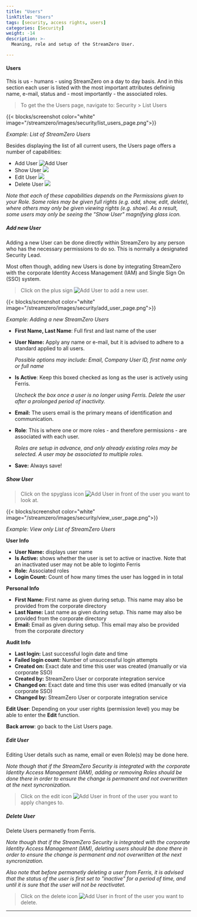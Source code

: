 ```yaml
---
title: "Users"
linkTitle: "Users"
tags: [security, access rights, users] 
categories: [Security]
weight: -14
description: >-
  Meaning, role and setup of the StreamZero User.  

---
```


#### Users

This is us - humans - using StreamZero on a day to day basis. And in this section each user is listed with the most important attributes defininig name, e-mail, status and - most importantly - the associated roles.

> To get the the Users page, navigate to: Security > List Users

{{< blocks/screenshot color="white" image="/streamzero/images/security/list_users_page.png">}} 

*Example: List of StreamZero Users*

Besides displaying the list of all current users, the Users page offers a number of capabilities:

- Add User ![Add User](/images/add_icon.png) 
- Show User ![](/images/view_icon.png)
- Edit User ![](/images/edit_icon.png)
- Delete User ![](/images/delete_icon.png)

*Note that each of these capabilities depends on the Permissions given to your Role. Some roles may be given full rights (e.g. add, show, edit, delete), where others may only be given viewing rights (e.g. show). As a result, some users may only be seeing the "Show User" magnifying glass icon.*

##### Add new User

Adding a new User can be done directly within StreamZero by any person who has the necessary permissions to do so. This is normally a designated Security Lead. 

Most often though, adding new Users is done by integrating StreamZero with the corporate Identity Access Management (IAM) and Single Sign On (SSO) system.

> Click on the plus sign ![Add User](/images/add_icon.png) to add a new user.

{{< blocks/screenshot color="white" image="/streamzero/images/security/add_user_page.png">}} 

*Example: Adding a new StreamZero Users*

- **First Name, Last Name**: Full first and last name of the user

- **User Name:** Apply any name or e-mail, but it is advised to adhere to a standard applied to all users.

  *Possible options may include: Email, Company User ID, first name only or full name*

- **Is Active**: Keep this boxed checked as long as the user is actively using Ferris.

  *Uncheck the box once a user is no longer using Ferris. Delete the user after a prolonged period of inactivity.*

- **Email:** The users email is the primary means of identification and communication.

- **Role**: This is where one or more roles - and therefore permissions - are associated with each user.

  *Roles are setup in advance, and only already existing roles may be selected. A user may be associated to multiple roles.*

- **Save:** Always save!

##### Show User

>  Click on the spyglass icon ![Add User](/images/view_icon.png) in front of the user you want to look at.

{{< blocks/screenshot color="white" image="/streamzero/images/security/view_user_page.png">}} 

*Example: View only List of StreamZero Users*

**User Info**

- **User Name:** displays user name
- **Is Active:** shows whether the user is set to active or inactive. Note that an inactivated user may not be able to loginto Ferris
- **Role:** Associated roles 
- **Login Count:** Count of how many times the user has logged in in total

**Personal Info**

- **First Name:** First name as given during setup. This name may also be provided from the corporate directory
- **Last Name:** Last name as given during setup. This name may also be provided from the corporate directory
- **Email:** Email as given during setup. This email may also be provided from the corporate directory

**Audit Info**

- **Last login:** Last successful login date and time
- **Failed login count:** Number of unsuccessful login attempts
- **Created on:** Exact date and time this user was created (manually or via corporate SSO)
- **Created by:** StreamZero User or corporate integration service
- **Changed on:** Exact date and time this user was edited (manually or via corporate SSO)
- **Changed by:** StreamZero User or corporate integration service

**Edit User**: Depending on your user rights (permission level) you may be able to enter the **Edit** function.

**Back arrow**: go back to the List Users page.



##### Edit User

Editing User details such as name, email or even Role(s) may be done here. 

*Note though that if the StreamZero Security is integrated with the corporate Identity Access Management (IAM), adding or removing Roles should be done there in order to ensure the change is permanent and not overwritten at the next syncronization.*

> Click on the edit icon ![Add User](/images/edit_icon.png) in front of the user you want to apply changes to.



##### Delete User

Delete Users permanetly from Ferris.

*Note though that if the StreamZero Security is integrated with the corporate Identity Access Management (IAM), deleting users should be done there in order to ensure the change is permanent and not overwritten at the next syncronization.*

*Also note that before permanetly deleting a user from Ferris, it is advised that the status of the user is first set to "inactive" for a period of time, and until it is sure that the user will not be reactivatet.*

> Click on the delete icon ![Add User](/images/delete_icon.png) in front of the user you want to delete.

---

